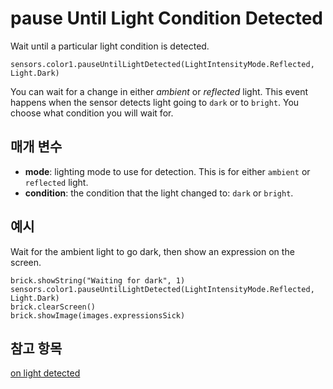 # pause Until Light Condition Detected

Wait until a particular light condition is detected.

```sig
sensors.color1.pauseUntilLightDetected(LightIntensityMode.Reflected, Light.Dark)
```

You can wait for a change in either *ambient* or *reflected* light. This event happens when the sensor detects light going to `dark` or to `bright`. You choose what condition you will wait for.

## 매개 변수

* **mode**: lighting mode to use for detection. This is for either `ambient` or `reflected` light.
* **condition**: the condition that the light changed to: `dark` or `bright`.

## 예시

Wait for the ambient light to go dark, then show an expression on the screen.

```blocks
brick.showString("Waiting for dark", 1)
sensors.color1.pauseUntilLightDetected(LightIntensityMode.Reflected, Light.Dark)
brick.clearScreen()
brick.showImage(images.expressionsSick)
```

## 참고 항목

[on light detected](/reference/sensors/color-sensor/on-light-detected)